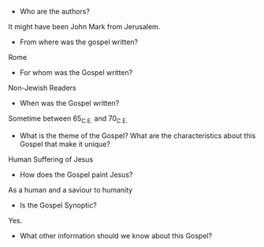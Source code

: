 * Who are the authors?

It might have been John Mark from Jerusalem.

* From where was the gospel written?

Rome

* For whom was the Gospel written?

Non-Jewish Readers

* When was the Gospel written?

Sometime between 65<sub>C.E.</sub> and 70<sub>C.E.</sub>

* What is the theme of the Gospel? What are the characteristics about this Gospel that make it unique?

Human Suffering of Jesus

* How does the Gospel paint Jesus?

As a human and a saviour to humanity

* Is the Gospel Synoptic?

Yes.

* What other information should we know about this Gospel?

